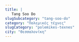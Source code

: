 ```yaml
---
title: |
   Tang Soo Do
slugSubcategory: "tang-soo-do"
category: "Πολεμικές τέχνες"
slugCategory: "polemikes-texnes"
city: "Θεσσαλονίκη"
---
```


